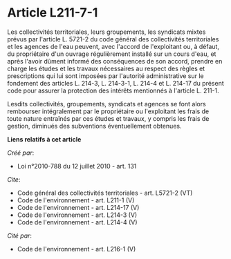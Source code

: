 # Article L211-7-1

Les collectivités territoriales, leurs groupements, les syndicats mixtes prévus par l'article L. 5721-2 du code général des
collectivités territoriales et les agences de l'eau peuvent, avec l'accord de l'exploitant ou, à défaut, du propriétaire d'un
ouvrage régulièrement installé sur un cours d'eau, et après l'avoir dûment informé des conséquences de son accord, prendre en
charge les études et les travaux nécessaires au respect des règles et prescriptions qui lui sont imposées par l'autorité
administrative sur le fondement des articles L. 214-3, L. 214-3-1, L. 214-4 et L. 214-17 du présent code pour assurer la
protection des intérêts mentionnés à l'article L. 211-1.

Lesdits collectivités, groupements, syndicats et agences se font alors rembourser intégralement par le propriétaire ou
l'exploitant les frais de toute nature entraînés par ces études et travaux, y compris les frais de gestion, diminués des
subventions éventuellement obtenues.

**Liens relatifs à cet article**

_Créé par_:

  - Loi n°2010-788 du 12 juillet 2010 - art. 131

_Cite_:

  - Code général des collectivités territoriales - art. L5721-2 (VT)
  - Code de l'environnement - art. L211-1 (V)
  - Code de l'environnement - art. L214-17 (V)
  - Code de l'environnement - art. L214-3 (V)
  - Code de l'environnement - art. L214-4 (V)

_Cité par_:

  - Code de l'environnement - art. L216-1 (V)
